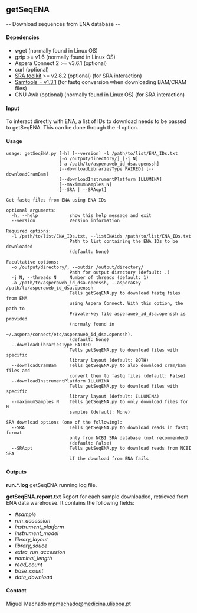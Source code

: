 ## getSeqENA
-- Download sequences from ENA database --


#### Depedencies
- wget (normally found in Linux OS)
- gzip >= v1.6 (normally found in Linux OS)
- Aspera Connect 2 >= v3.6.1 (optional)
- curl (optional)
- [SRA toolkit](https://trace.ncbi.nlm.nih.gov/Traces/sra/sra.cgi?view=software) >= v2.8.2 (optional) (for SRA interaction)
- [Samtools = v1.3.1](https://github.com/samtools/samtools/releases/tag/1.3.1) (for fastq conversion when downloading BAM/CRAM files)
- GNU Awk (optional) (normally found in Linux OS) (for SRA interaction)


#### Input
 To interact directly with ENA, a list of IDs to download needs to be passed to getSeqENA. This can be done through the -l option.

#### Usage

    usage: getSeqENA.py [-h] [--version] -l /path/to/list/ENA_IDs.txt
                        [-o /output/directory/] [-j N]
                        [-a /path/to/asperaweb_id_dsa.openssh]
                        [--downloadLibrariesType PAIRED] [--downloadCramBam]
                        [--downloadInstrumentPlatform ILLUMINA]
                        [--maximumSamples N]
                        [--SRA | --SRAopt]

    Get fastq files from ENA using ENA IDs

    optional arguments:
      -h, --help            show this help message and exit
      --version             Version information

    Required options:
      -l /path/to/list/ENA_IDs.txt, --listENAids /path/to/list/ENA_IDs.txt
                            Path to list containing the ENA_IDs to be downloaded
                            (default: None)

    Facultative options:
      -o /output/directory/, --outdir /output/directory/
                            Path for output directory (default: .)
      -j N, --threads N     Number of threads (default: 1)
      -a /path/to/asperaweb_id_dsa.openssh, --asperaKey /path/to/asperaweb_id_dsa.openssh
                            Tells getSeqENA.py to download fastq files from ENA
                            using Aspera Connect. With this option, the path to
                            Private-key file asperaweb_id_dsa.openssh is provided
                            (normaly found in
                            ~/.aspera/connect/etc/asperaweb_id_dsa.openssh).
                            (default: None)
      --downloadLibrariesType PAIRED
                            Tells getSeqENA.py to download files with specific
                            library layout (default: BOTH)
      --downloadCramBam     Tells getSeqENA.py to also download cram/bam files and
                            convert them to fastq files (default: False)
      --downloadInstrumentPlatform ILLUMINA
                            Tells getSeqENA.py to download files with specific
                            library layout (default: ILLUMINA)
      --maximumSamples N    Tells getSeqENA.py to only download files for N
                            samples (default: None)

    SRA download options (one of the following):
      --SRA                 Tells getSeqENA.py to download reads in fastq format
                            only from NCBI SRA database (not recommended)
                            (default: False)
      --SRAopt              Tells getSeqENA.py to download reads from NCBI SRA
                            if the download from ENA fails

#### Outputs
**run.*.log**
getSeqENA running log file.

**getSeqENA.report.txt**
Report for each sample downloaded, retrieved from ENA data warehouse. It contains the following fields:
- *#sample*
- *run_accession*
- *instrument_platform*
- *instrument_model*
- *library_layout*
- *library_souce*
- *extra_run_accession*
- *nominal_length*
- *read_count*
- *base_count*
- *date_download*

#### Contact

Miguel Machado
<mpmachado@medicina.ulisboa.pt>
